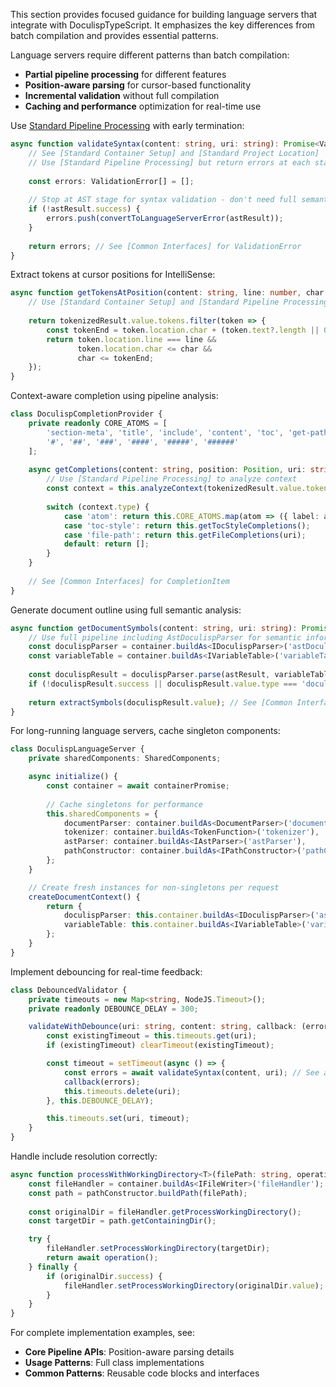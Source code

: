 <!-- (dl
    (section-meta Language Server Integration)
) -->

This section provides focused guidance for building language servers that integrate with DoculispTypeScript. It emphasizes the key differences from batch compilation and provides essential patterns.

<!-- (dl (# Key Integration Principles)) -->

Language servers require different patterns than batch compilation:

- **Partial pipeline processing** for different features
- **Position-aware parsing** for cursor-based functionality  
- **Incremental validation** without full compilation
- **Caching and performance** optimization for real-time use

<!-- (dl (# Essential Language Server APIs)) -->

<!-- (dl (## Real-time Validation)) -->

Use [Standard Pipeline Processing](../common-patterns.md#standard-pipeline-processing) with early termination:

```typescript
async function validateSyntax(content: string, uri: string): Promise<ValidationError[]> {
    // See [Standard Container Setup] and [Standard Project Location]
    // Use [Standard Pipeline Processing] but return errors at each stage
    
    const errors: ValidationError[] = [];
    
    // Stop at AST stage for syntax validation - don't need full semantic processing
    if (!astResult.success) {
        errors.push(convertToLanguageServerError(astResult));
    }
    
    return errors; // See [Common Interfaces] for ValidationError
}
```

<!-- (dl (## Position-Based Features)) -->

Extract tokens at cursor positions for IntelliSense:

```typescript
async function getTokensAtPosition(content: string, line: number, char: number, uri: string): Promise<Token[]> {
    // Use [Standard Container Setup] and [Standard Pipeline Processing] to tokenizer stage
    
    return tokenizedResult.value.tokens.filter(token => {
        const tokenEnd = token.location.char + (token.text?.length || 0);
        return token.location.line === line && 
               token.location.char <= char && 
               char <= tokenEnd;
    });
}
```

<!-- (dl (## Completion Provider)) -->

Context-aware completion using pipeline analysis:

```typescript
class DoculispCompletionProvider {
    private readonly CORE_ATOMS = [
        'section-meta', 'title', 'include', 'content', 'toc', 'get-path',
        '#', '##', '###', '####', '#####', '######'
    ];
    
    async getCompletions(content: string, position: Position, uri: string): Promise<CompletionItem[]> {
        // Use [Standard Pipeline Processing] to analyze context
        const context = this.analyzeContext(tokenizedResult.value.tokens, position);
        
        switch (context.type) {
            case 'atom': return this.CORE_ATOMS.map(atom => ({ label: atom, kind: 'Function' }));
            case 'toc-style': return this.getTocStyleCompletions();
            case 'file-path': return this.getFileCompletions(uri);
            default: return [];
        }
    }
    
    // See [Common Interfaces] for CompletionItem
}
```

<!-- (dl (## Document Symbols)) -->

Generate document outline using full semantic analysis:

```typescript
async function getDocumentSymbols(content: string, uri: string): Promise<DocumentSymbol[]> {
    // Use full pipeline including AstDoculispParser for semantic information
    const doculispParser = container.buildAs<IDoculispParser>('astDoculispParse');
    const variableTable = container.buildAs<IVariableTable>('variableTable');
    
    const doculispResult = doculispParser.parse(astResult, variableTable);
    if (!doculispResult.success || doculispResult.value.type === 'doculisp-empty') return [];
    
    return extractSymbols(doculispResult.value); // See [Common Interfaces] for DocumentSymbol
}
```

<!-- (dl (# Performance Patterns)) -->

<!-- (dl (## Container Lifecycle)) -->

For long-running language servers, cache singleton components:

```typescript
class DoculispLanguageServer {
    private sharedComponents: SharedComponents;

    async initialize() {
        const container = await containerPromise;
        
        // Cache singletons for performance
        this.sharedComponents = {
            documentParser: container.buildAs<DocumentParser>('documentParse'),
            tokenizer: container.buildAs<TokenFunction>('tokenizer'),
            astParser: container.buildAs<IAstParser>('astParser'),
            pathConstructor: container.buildAs<IPathConstructor>('pathConstructor')
        };
    }

    // Create fresh instances for non-singletons per request
    createDocumentContext() {
        return {
            doculispParser: this.container.buildAs<IDoculispParser>('astDoculispParse'),
            variableTable: this.container.buildAs<IVariableTable>('variableTable')
        };
    }
}
```

<!-- (dl (## Debounced Validation)) -->

Implement debouncing for real-time feedback:

```typescript
class DebouncedValidator {
    private timeouts = new Map<string, NodeJS.Timeout>();
    private readonly DEBOUNCE_DELAY = 300;

    validateWithDebounce(uri: string, content: string, callback: (errors: ValidationError[]) => void) {
        const existingTimeout = this.timeouts.get(uri);
        if (existingTimeout) clearTimeout(existingTimeout);

        const timeout = setTimeout(async () => {
            const errors = await validateSyntax(content, uri); // See above
            callback(errors);
            this.timeouts.delete(uri);
        }, this.DEBOUNCE_DELAY);

        this.timeouts.set(uri, timeout);
    }
}
```

<!-- (dl (# Advanced Integration)) -->

<!-- (dl (## Working Directory Management)) -->

Handle include resolution correctly:

```typescript
async function processWithWorkingDirectory<T>(filePath: string, operation: () => Promise<T>): Promise<T> {
    const fileHandler = container.buildAs<IFileWriter>('fileHandler');
    const path = pathConstructor.buildPath(filePath);
    
    const originalDir = fileHandler.getProcessWorkingDirectory();
    const targetDir = path.getContainingDir();

    try {
        fileHandler.setProcessWorkingDirectory(targetDir);
        return await operation();
    } finally {
        if (originalDir.success) {
            fileHandler.setProcessWorkingDirectory(originalDir.value);
        }
    }
}
```

For complete implementation examples, see:
- **Core Pipeline APIs**: Position-aware parsing details
- **Usage Patterns**: Full class implementations  
- **Common Patterns**: Reusable code blocks and interfaces